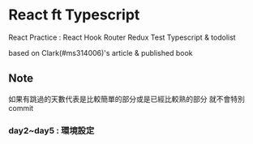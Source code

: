 # React ft Typescript 

React Practice : React Hook Router Redux Test Typescript & todolist

based on Clark(#ms314006)'s article & published book

## Note

如果有跳過的天數代表是比較簡單的部分或是已經比較熟的部分 就不會特別 commit

### day2~day5 : 環境設定
